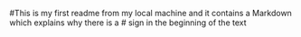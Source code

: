 #This is my first readme from my local machine and it contains a Markdown which explains why there is a # sign in the beginning of the text
